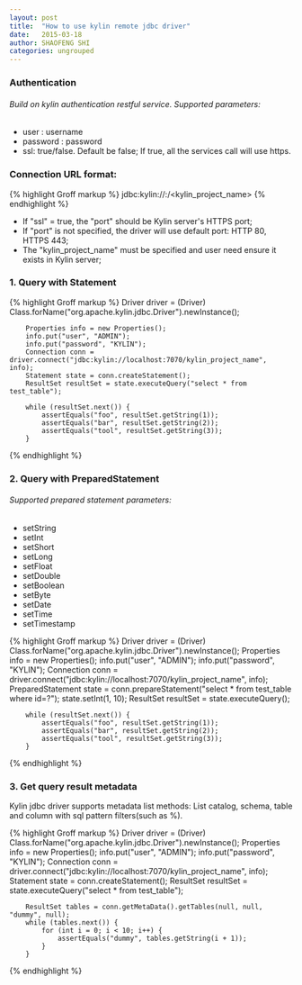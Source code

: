 ```yaml
---
layout: post
title:  "How to use kylin remote jdbc driver"
date:   2015-03-18
author: SHAOFENG SHI
categories: ungrouped
---
```


### Authentication

###### Build on kylin authentication restful service. Supported parameters:
* user : username 
* password : password
* ssl: true/false. Default be false; If true, all the services call will use https.

### Connection URL format:
{% highlight Groff markup %}
jdbc:kylin://<hostname>:<port>/<kylin_project_name>
{% endhighlight %}
* If "ssl" = true, the "port" should be Kylin server's HTTPS port; 
* If "port" is not specified, the driver will use default port: HTTP 80, HTTPS 443;
* The "kylin_project_name" must be specified and user need ensure it exists in Kylin server;

### 1. Query with Statement
{% highlight Groff markup %}
        Driver driver = (Driver) Class.forName("org.apache.kylin.jdbc.Driver").newInstance();

        Properties info = new Properties();
        info.put("user", "ADMIN");
        info.put("password", "KYLIN");
        Connection conn = driver.connect("jdbc:kylin://localhost:7070/kylin_project_name", info);
        Statement state = conn.createStatement();
        ResultSet resultSet = state.executeQuery("select * from test_table");

        while (resultSet.next()) {
            assertEquals("foo", resultSet.getString(1));
            assertEquals("bar", resultSet.getString(2));
            assertEquals("tool", resultSet.getString(3));
        }
{% endhighlight %}

### 2. Query with PreparedStatement

###### Supported prepared statement parameters:
* setString
* setInt
* setShort
* setLong
* setFloat
* setDouble
* setBoolean
* setByte
* setDate
* setTime
* setTimestamp

{% highlight Groff markup %}
        Driver driver = (Driver) Class.forName("org.apache.kylin.jdbc.Driver").newInstance();
        Properties info = new Properties();
        info.put("user", "ADMIN");
        info.put("password", "KYLIN");
        Connection conn = driver.connect("jdbc:kylin://localhost:7070/kylin_project_name", info);
        PreparedStatement state = conn.prepareStatement("select * from test_table where id=?");
        state.setInt(1, 10);
        ResultSet resultSet = state.executeQuery();

        while (resultSet.next()) {
            assertEquals("foo", resultSet.getString(1));
            assertEquals("bar", resultSet.getString(2));
            assertEquals("tool", resultSet.getString(3));
        }
{% endhighlight %}

### 3. Get query result metadata
Kylin jdbc driver supports metadata list methods:
List catalog, schema, table and column with sql pattern filters(such as %).

{% highlight Groff markup %}
        Driver driver = (Driver) Class.forName("org.apache.kylin.jdbc.Driver").newInstance();
        Properties info = new Properties();
        info.put("user", "ADMIN");
        info.put("password", "KYLIN");
        Connection conn = driver.connect("jdbc:kylin://localhost:7070/kylin_project_name", info);
        Statement state = conn.createStatement();
        ResultSet resultSet = state.executeQuery("select * from test_table");

        ResultSet tables = conn.getMetaData().getTables(null, null, "dummy", null);
        while (tables.next()) {
            for (int i = 0; i < 10; i++) {
                assertEquals("dummy", tables.getString(i + 1));
            }
        }
{% endhighlight %}
